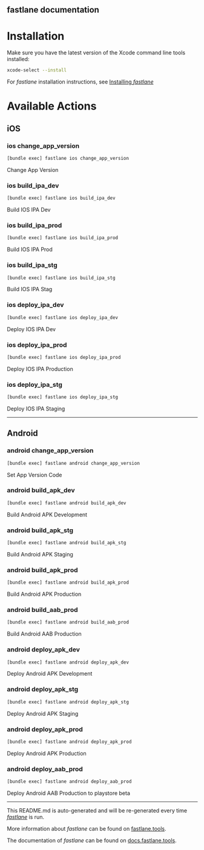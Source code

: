 fastlane documentation
----

# Installation

Make sure you have the latest version of the Xcode command line tools installed:

```sh
xcode-select --install
```

For _fastlane_ installation instructions, see [Installing _fastlane_](https://docs.fastlane.tools/#installing-fastlane)

# Available Actions

## iOS

### ios change_app_version

```sh
[bundle exec] fastlane ios change_app_version
```

Change App Version

### ios build_ipa_dev

```sh
[bundle exec] fastlane ios build_ipa_dev
```

Build IOS IPA Dev

### ios build_ipa_prod

```sh
[bundle exec] fastlane ios build_ipa_prod
```

Build IOS IPA Prod

### ios build_ipa_stg

```sh
[bundle exec] fastlane ios build_ipa_stg
```

Build IOS IPA Stag

### ios deploy_ipa_dev

```sh
[bundle exec] fastlane ios deploy_ipa_dev
```

Deploy IOS IPA Dev

### ios deploy_ipa_prod

```sh
[bundle exec] fastlane ios deploy_ipa_prod
```

Deploy IOS IPA Production

### ios deploy_ipa_stg

```sh
[bundle exec] fastlane ios deploy_ipa_stg
```

Deploy IOS IPA Staging

----


## Android

### android change_app_version

```sh
[bundle exec] fastlane android change_app_version
```

Set App Version Code

### android build_apk_dev

```sh
[bundle exec] fastlane android build_apk_dev
```

Build Android APK Development

### android build_apk_stg

```sh
[bundle exec] fastlane android build_apk_stg
```

Build Android APK Staging

### android build_apk_prod

```sh
[bundle exec] fastlane android build_apk_prod
```

Build Android APK Production

### android build_aab_prod

```sh
[bundle exec] fastlane android build_aab_prod
```

Build Android AAB Production

### android deploy_apk_dev

```sh
[bundle exec] fastlane android deploy_apk_dev
```

Deploy Android APK Development

### android deploy_apk_stg

```sh
[bundle exec] fastlane android deploy_apk_stg
```

Deploy Android APK Staging

### android deploy_apk_prod

```sh
[bundle exec] fastlane android deploy_apk_prod
```

Deploy Android APK Production

### android deploy_aab_prod

```sh
[bundle exec] fastlane android deploy_aab_prod
```

Deploy Android AAB Production to playstore beta

----

This README.md is auto-generated and will be re-generated every time [_fastlane_](https://fastlane.tools) is run.

More information about _fastlane_ can be found on [fastlane.tools](https://fastlane.tools).

The documentation of _fastlane_ can be found on [docs.fastlane.tools](https://docs.fastlane.tools).
